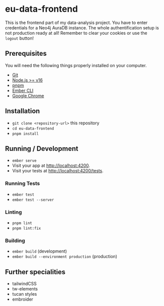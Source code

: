 # eu-data-frontend

This is the frontend part of my data-analysis project. You have to enter credentials for a Neo4j AuraDB instance. The whole authentification setup is not production ready at all! Remember to clear your cookies or use the `logout` button!

## Prerequisites

You will need the following things properly installed on your computer.

- [Git](https://git-scm.com/)
- [Node.js >= v16](https://nodejs.org/)
- [pnpm](https://pnpm.io/)
- [Ember CLI](https://cli.emberjs.com/release/)
- [Google Chrome](https://google.com/chrome/)

## Installation

- `git clone <repository-url>` this repository
- `cd eu-data-frontend`
- `pnpm install`

## Running / Development

- `ember serve`
- Visit your app at [http://localhost:4200](http://localhost:4200).
- Visit your tests at [http://localhost:4200/tests](http://localhost:4200/tests).

### Running Tests

- `ember test`
- `ember test --server`

### Linting

- `pnpm lint`
- `pnpm lint:fix`

### Building

- `ember build` (development)
- `ember build --environment production` (production)

## Further specialities

- tailwindCSS
- tw-elements
- tucan styles
- embroider
